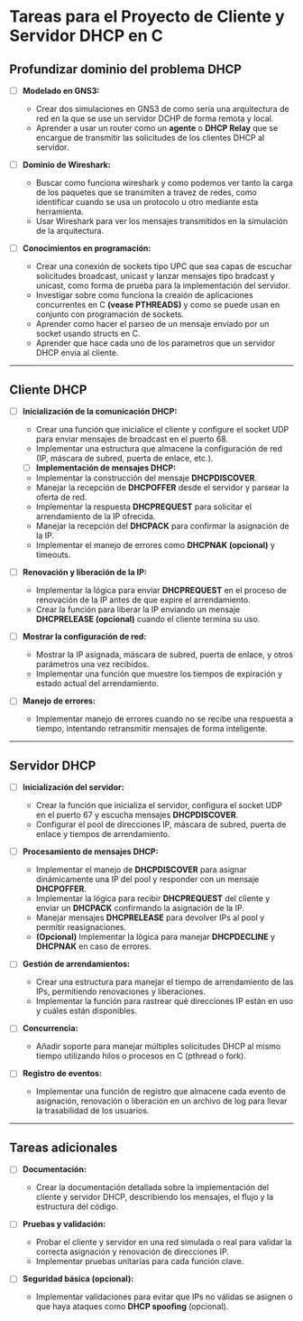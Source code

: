 # Tareas para el Proyecto de Cliente y Servidor DHCP en C

## Profundizar dominio del problema DHCP
- [ ] **Modelado en GNS3:**
    - Crear dos simulaciones en GNS3 de como sería una arquitectura de red en la que se use un servidor DCHP de forma remota y local.
    - Aprender a usar un router como un **agente** o **DHCP Relay** que se encargue de transmitir las solicitudes de los clientes DHCP al servidor.

- [ ] **Dominio de Wireshark:**
    - Buscar como funciona wireshark y como podemos ver tanto la carga de los paquetes que se transmiten a travez de redes, como identificar cuando se usa un protocolo u otro mediante esta herramienta.
    - Usar Wireshark para ver los mensajes transmitidos en la simulación de la arquitectura.

- [ ] **Conocimientos en programación:**
    - Crear una conexión de sockets tipo UPC que sea capas de escuchar solicitudes broadcast, unicast y lanzar mensajes tipo bradcast y unicast, como forma de prueba para la implementación del servidor.
    - Investigar sobre como funciona la creaión de aplicaciones concurrentes en C **(vease PTHREADS)** y como se puede usan en conjunto con programación de sockets.
    - Aprender como hacer el parseo de un mensaje enviado por un socket usando structs en C.
    - Aprender que hace cada uno de los parametros que un servidor DHCP envia al cliente.
---

## Cliente DHCP

- [ ] **Inicialización de la comunicación DHCP:**
  - Crear una función que inicialice el cliente y configure el socket UDP para enviar mensajes de broadcast en el puerto 68.
  - Implementar una estructura que almacene la configuración de red (IP, máscara de subred, puerta de enlace, etc.).
  - [ ] **Implementación de mensajes DHCP:**
  - Implementar la construcción del mensaje **DHCPDISCOVER**.
  - Manejar la recepción de **DHCPOFFER** desde el servidor y parsear la oferta de red.
  - Implementar la respuesta **DHCPREQUEST** para solicitar el arrendamiento de la IP ofrecida.
  - Manejar la recepción del **DHCPACK** para confirmar la asignación de la IP.
  - Implementar el manejo de errores como **DHCPNAK (opcional)**  y timeouts.

- [ ] **Renovación y liberación de la IP:**
  - Implementar la lógica para enviar **DHCPREQUEST** en el proceso de renovación de la IP antes de que expire el arrendamiento.
  - Crear la función para liberar la IP enviando un mensaje **DHCPRELEASE (opcional)** cuando el cliente termina su uso.

- [ ] **Mostrar la configuración de red:**
  - Mostrar la IP asignada, máscara de subred, puerta de enlace, y otros parámetros una vez recibidos.
  - Implementar una función que muestre los tiempos de expiración y estado actual del arrendamiento.

- [ ] **Manejo de errores:**
  - Implementar manejo de errores cuando no se recibe una respuesta a tiempo, intentando retransmitir mensajes de forma inteligente.

---

## Servidor DHCP

- [ ] **Inicialización del servidor:**
  - Crear la función que inicializa el servidor, configura el socket UDP en el puerto 67 y escucha mensajes **DHCPDISCOVER**.
  - Configurar el pool de direcciones IP, máscara de subred, puerta de enlace y tiempos de arrendamiento.

- [ ] **Procesamiento de mensajes DHCP:**
  - Implementar el manejo de **DHCPDISCOVER** para asignar dinámicamente una IP del pool y responder con un mensaje **DHCPOFFER**.
  - Implementar la lógica para recibir **DHCPREQUEST** del cliente y enviar un **DHCPACK** confirmando la asignación de la IP.
  - Manejar mensajes **DHCPRELEASE** para devolver IPs al pool y permitir reasignaciones.
  - **(Opcional)** Implementar la lógica para manejar **DHCPDECLINE** y **DHCPNAK** en caso de errores.

- [ ] **Gestión de arrendamientos:**
  - Crear una estructura para manejar el tiempo de arrendamiento de las IPs, permitiendo renovaciones y liberaciones.
  - Implementar la función para rastrear qué direcciones IP están en uso y cuáles están disponibles.

- [ ] **Concurrencia:**
  - Añadir soporte para manejar múltiples solicitudes DHCP al mismo tiempo utilizando hilos o procesos en C (pthread o fork).

- [ ] **Registro de eventos:**
  - Implementar una función de registro que almacene cada evento de asignación, renovación o liberación en un archivo de log para llevar la trasabilidad de los usuarios.

---

## Tareas adicionales

- [ ] **Documentación:**
  - Crear la documentación detallada sobre la implementación del cliente y servidor DHCP, describiendo los mensajes, el flujo y la estructura del código.

- [ ] **Pruebas y validación:**
  - Probar el cliente y servidor en una red simulada o real para validar la correcta asignación y renovación de direcciones IP.
  - Implementar pruebas unitarias para cada función clave.

- [ ] **Seguridad básica (opcional):**
  - Implementar validaciones para evitar que IPs no válidas se asignen o que haya ataques como **DHCP spoofing** (opcional).
